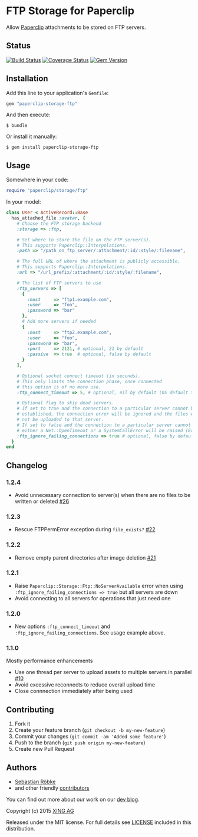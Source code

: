 # FTP Storage for Paperclip

Allow [Paperclip](https://github.com/thoughtbot/paperclip) attachments
to be stored on FTP servers.

## Status

[![Build Status](https://secure.travis-ci.org/xing/paperclip-storage-ftp.png)](http://travis-ci.org/xing/paperclip-storage-ftp)
[![Coverage Status](https://coveralls.io/repos/xing/paperclip-storage-ftp/badge.png?branch=master)](https://coveralls.io/r/xing/paperclip-storage-ftp?branch=master)
[![Gem Version](https://badge.fury.io/rb/paperclip-storage-ftp.png)](http://badge.fury.io/rb/paperclip-storage-ftp)

## Installation

Add this line to your application's `Gemfile`:

```ruby
gem "paperclip-storage-ftp"
```

And then execute:

    $ bundle

Or install it manually:

    $ gem install paperclip-storage-ftp

## Usage

Somewhere in your code:

```ruby
require "paperclip/storage/ftp"
```

In your model:

```ruby
class User < ActiveRecord::Base
  has_attached_file :avatar, {
    # Choose the FTP storage backend
    :storage => :ftp,

    # Set where to store the file on the FTP server(s).
    # This supports Paperclip::Interpolations.
    :path => "/path_on_ftp_server/:attachment/:id/:style/:filename",

    # The full URL of where the attachment is publicly accessible.
    # This supports Paperclip::Interpolations.
    :url => "/url_prefix/:attachment/:id/:style/:filename",

    # The list of FTP servers to use
    :ftp_servers => [
      {
        :host     => "ftp1.example.com",
        :user     => "foo",
        :password => "bar"
      },
      # Add more servers if needed
      {
        :host     => "ftp2.example.com",
        :user     => "foo",
        :password => "bar",
        :port     => 2121, # optional, 21 by default
        :passive  => true  # optional, false by default
      }
    ],

    # Optional socket connect timeout (in seconds).
    # This only limits the connection phase, once connected
    # this option is of no more use.
    :ftp_connect_timeout => 5, # optional, nil by default (OS default timeout)

    # Optional flag to skip dead servers.
    # If set to true and the connection to a particular server cannot be
    # established, the connection error will be ignored and the files will
    # not be uploaded to that server.
    # If set to false and the connection to a particular server cannot be established,
    # either a Net::OpenTimeout or a SystemCallError will be raised (Errno::ENETUNREACH, etc.).
    :ftp_ignore_failing_connections => true # optional, false by default
  }
end
```

## Changelog

### 1.2.4

* Avoid unnecessary connection to server(s) when there are no files to be written or deleted [#26](https://github.com/xing/paperclip-storage-ftp/pull/26)

### 1.2.3

* Rescue FTPPermError exception during `file_exists?` [#22](https://github.com/xing/paperclip-storage-ftp/pull/22)

### 1.2.2

* Remove empty parent directories after image deletion [#21](https://github.com/xing/paperclip-storage-ftp/pull/21)

### 1.2.1

* Raise `Paperclip::Storage::Ftp::NoServerAvailable` error when using `:ftp_ignore_failing_connections => true` but all servers are down
* Avoid connecting to all servers for operations that just need one

### 1.2.0

* New options `:ftp_connect_timeout` and `:ftp_ignore_failing_connections`. See usage example above.

### 1.1.0

Mostly performance enhancements

* Use one thread per server to upload assets to multiple servers in parallel [#10](https://github.com/xing/paperclip-storage-ftp/issues/10)
* Avoid excessive reconnects to reduce overall upload time
* Close connnection immediately after being used

## Contributing

1. Fork it
2. Create your feature branch (`git checkout -b my-new-feature`)
3. Commit your changes (`git commit -am 'Added some feature'`)
4. Push to the branch (`git push origin my-new-feature`)
5. Create new Pull Request

## Authors

* [Sebastian Röbke](https://github.com/boosty)
* and other friendly [contributors](https://github.com/xing/paperclip-storage-ftp/graphs/contributors)

You can find out more about our work on our [dev blog](http://devblog.xing.com).

Copyright (c) 2015 [XING AG](http://www.xing.com)

Released under the MIT license. For full details see [LICENSE](https://github.com/xing/paperclip-storage-ftp/blob/master/LICENSE)
included in this distribution.
